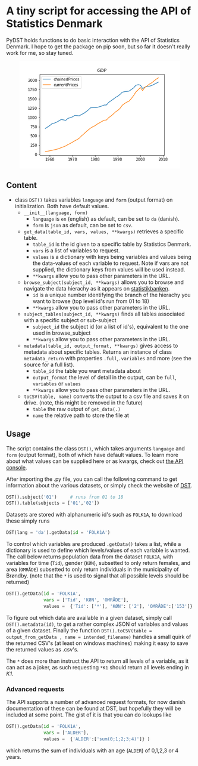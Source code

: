 # A tiny script for accessing the API of Statistics Denmark

PyDST holds functions to do basic interaction with the API of Statistics Denmark. I hope to get the package on pip soon, but so far it doesn't really work for me, so stay tuned.


<p align="center">
<img src="gdp.png" alt="GDP plot">
</p>

## Content

* class `DST()` takes variables `language` and `form` (output format) on initialization. Both have default values.
    * `__init__(language, form)`
        * `language` is `en` (english) as default, can be set to  `da` (danish).
        * `form` is `json` as default, can be set to `csv`.
    * `get_data(table_id, vars, values, **kwargs)` retrieves a specific table.
        * `table_id` is the id given to a specific table by Statistics Denmark.
        * `vars` is a list of variables to request.
        * `values` is a dictionary with keys being variables and values being the data-values of each variable to request. Note if vars are not supplied, the dictionary keys from values will be used instead.
        * `**kwargs` allow you to pass other parameters in the URL.
    * `browse_subject(subject_id, **kwargs)` allows you to browse and navigate the data hierachy as it appears on [statistikbanken](http://www.statistikbanken.dk/).
        * `id` is a unique number identifying the branch of the hierachy you want to browse (top level id's run from 01 to 18)
        * `**kwargs` allow you to pass other parameters in the URL.
    * `subject_tables(subject_id, **kwargs)` finds all tables associated with a specific subject or sub-subject
        * `subject_id` the subject id (or a list of id's), equivalent to the one used in browse_subject
        * `**kwargs` allow you to pass other parameters in the URL.
    * `metadata(table_id, output_format, **kwargs)` gives access to metadata about specific tables. Returns an instance of class `metadata_return` with properties `.full`,`.variables` and more (see the source for a full list).
        * `table_id` the table you want metadata about
        * `output_format` the level of detail in the output, can be `full`, `variables` or `values`
        * `**kwargs` allow you to pass other parameters in the URL.
    * `toCSV(table, name)` converts the output to a csv file and saves it on drive. (note, this might be removed in the future)
        * `table` the raw output of `get_data(.)`
        * `name` the relative path to store the file at

## Usage
The script contains the class `DST()`, which takes arguments `language` and `form` (output format), both of which have default values. To learn more about what values can be supplied here or as kwargs, check out [the API console](http://api.statbank.dk/console#subjects).


After importing the .py file, you can call the following command to get information about the various datasets, or simply check the website of [DST](statistikbanken.dk).

```python
DST().subject('01')     # runs from 01 to 18
DST().table(subjects = ['01','02'])
```
Datasets are stored with alphanumeric id's such as `FOLK1A`, to download these simply runs

```python
DST(lang = 'da').getData(id = 'FOLK1A')
```

To control which variables are produced `.getData()` takes a list, while a dictionary is used to define which levels/values of each variable is wanted. The call below returns population data from the dataset `FOLK1A`, with variables for time (`Tid`), gender (`KØN`), subsetted to only return females, and area (`OMRÅDE`) subsetted to only return individuals in the municipality of Brøndby. (note that the `*` is used to signal that all possible levels should be returned)

```python
DST().getData(id = 'FOLK1A',
              vars = ['Tid', 'KØN', 'OMRÅDE'],
              values =  {'Tid': ['*'], 'KØN': ['2'], 'OMRÅDE':['153']} )
```

To figure out which data are available in a given dataset, simply call `DST().metadata(id)`, to get a rather complex JSON of variables and values of a given dataset. Finally the function `DST().toCSV(table = output_from_getData , name = intended_filename)` handles a small quirk of the returned CSV's (at least on windows machines) making it easy to save the returned values as .csv's.

The `*` does more than instruct the API to return all levels of a variable, as it can act as a joker, as such requesting `*K1` should return all levels ending in _K1_.


### Advanced requests
The API supports a number of advanced request formats, for now danish documentation of these can be found at DST, but hopefully they will be included at some point. The gist of it is that you can do lookups like

```python
DST().getData(id = 'FOLK1A',
              vars = ['ALDER'],
              values =  {'ALDER':['sum(0;1;2;3;4)']} )
```
which returns the sum of individuals with an age (`ALDER`) of 0,1,2,3 or 4 years.
